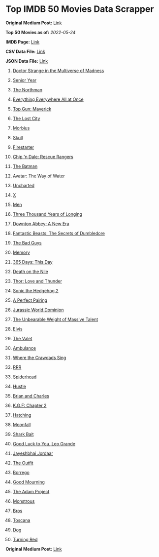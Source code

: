 # Top IMDB 50 Movies Data Scrapper

**Original Medium Post:** [Link](https://medium.com/@nishantsahoo/which-movie-should-i-watch-5c83a3c0f5b1) 

**Top 50 Movies as of:** _2022-05-24_

**IMDB Page:** [Link](http://www.imdb.com/search/title?release_date=2022,2022&title_type=feature)

**CSV Data File:** [Link](/Data/data.csv)

**JSON Data File:** [Link](/Data/data.json)

1. [Doctor Strange in the Multiverse of Madness](https://www.imdb.com/title/tt9419884/?ref_=adv_li_tt)

2. [Senior Year](https://www.imdb.com/title/tt5315212/?ref_=adv_li_tt)

3. [The Northman](https://www.imdb.com/title/tt11138512/?ref_=adv_li_tt)

4. [Everything Everywhere All at Once](https://www.imdb.com/title/tt6710474/?ref_=adv_li_tt)

5. [Top Gun: Maverick](https://www.imdb.com/title/tt1745960/?ref_=adv_li_tt)

6. [The Lost City](https://www.imdb.com/title/tt13320622/?ref_=adv_li_tt)

7. [Morbius](https://www.imdb.com/title/tt5108870/?ref_=adv_li_tt)

8. [Skull](https://www.imdb.com/title/tt11866324/?ref_=adv_li_tt)

9. [Firestarter](https://www.imdb.com/title/tt1798632/?ref_=adv_li_tt)

10. [Chip 'n Dale: Rescue Rangers](https://www.imdb.com/title/tt3513500/?ref_=adv_li_tt)

11. [The Batman](https://www.imdb.com/title/tt1877830/?ref_=adv_li_tt)

12. [Avatar: The Way of Water](https://www.imdb.com/title/tt1630029/?ref_=adv_li_tt)

13. [Uncharted](https://www.imdb.com/title/tt1464335/?ref_=adv_li_tt)

14. [X](https://www.imdb.com/title/tt13560574/?ref_=adv_li_tt)

15. [Men](https://www.imdb.com/title/tt13841850/?ref_=adv_li_tt)

16. [Three Thousand Years of Longing](https://www.imdb.com/title/tt9198364/?ref_=adv_li_tt)

17. [Downton Abbey: A New Era](https://www.imdb.com/title/tt11703710/?ref_=adv_li_tt)

18. [Fantastic Beasts: The Secrets of Dumbledore](https://www.imdb.com/title/tt4123432/?ref_=adv_li_tt)

19. [The Bad Guys](https://www.imdb.com/title/tt8115900/?ref_=adv_li_tt)

20. [Memory](https://www.imdb.com/title/tt11827628/?ref_=adv_li_tt)

21. [365 Days: This Day](https://www.imdb.com/title/tt12996154/?ref_=adv_li_tt)

22. [Death on the Nile](https://www.imdb.com/title/tt7657566/?ref_=adv_li_tt)

23. [Thor: Love and Thunder](https://www.imdb.com/title/tt10648342/?ref_=adv_li_tt)

24. [Sonic the Hedgehog 2](https://www.imdb.com/title/tt12412888/?ref_=adv_li_tt)

25. [A Perfect Pairing](https://www.imdb.com/title/tt15215512/?ref_=adv_li_tt)

26. [Jurassic World Dominion](https://www.imdb.com/title/tt8041270/?ref_=adv_li_tt)

27. [The Unbearable Weight of Massive Talent](https://www.imdb.com/title/tt11291274/?ref_=adv_li_tt)

28. [Elvis](https://www.imdb.com/title/tt3704428/?ref_=adv_li_tt)

29. [The Valet](https://www.imdb.com/title/tt4081630/?ref_=adv_li_tt)

30. [Ambulance](https://www.imdb.com/title/tt4998632/?ref_=adv_li_tt)

31. [Where the Crawdads Sing](https://www.imdb.com/title/tt9411972/?ref_=adv_li_tt)

32. [RRR](https://www.imdb.com/title/tt8178634/?ref_=adv_li_tt)

33. [Spiderhead](https://www.imdb.com/title/tt9783600/?ref_=adv_li_tt)

34. [Hustle](https://www.imdb.com/title/tt8009428/?ref_=adv_li_tt)

35. [Brian and Charles](https://www.imdb.com/title/tt13270424/?ref_=adv_li_tt)

36. [K.G.F: Chapter 2](https://www.imdb.com/title/tt10698680/?ref_=adv_li_tt)

37. [Hatching](https://www.imdb.com/title/tt12519030/?ref_=adv_li_tt)

38. [Moonfall](https://www.imdb.com/title/tt5834426/?ref_=adv_li_tt)

39. [Shark Bait](https://www.imdb.com/title/tt12550376/?ref_=adv_li_tt)

40. [Good Luck to You, Leo Grande](https://www.imdb.com/title/tt13352968/?ref_=adv_li_tt)

41. [Jayeshbhai Jordaar](https://www.imdb.com/title/tt10393870/?ref_=adv_li_tt)

42. [The Outfit](https://www.imdb.com/title/tt14114802/?ref_=adv_li_tt)

43. [Borrego](https://www.imdb.com/title/tt12676006/?ref_=adv_li_tt)

44. [Good Mourning](https://www.imdb.com/title/tt15331186/?ref_=adv_li_tt)

45. [The Adam Project](https://www.imdb.com/title/tt2463208/?ref_=adv_li_tt)

46. [Monstrous](https://www.imdb.com/title/tt4624366/?ref_=adv_li_tt)

47. [Bros](https://www.imdb.com/title/tt9731598/?ref_=adv_li_tt)

48. [Toscana](https://www.imdb.com/title/tt13276352/?ref_=adv_li_tt)

49. [Dog](https://www.imdb.com/title/tt11252248/?ref_=adv_li_tt)

50. [Turning Red](https://www.imdb.com/title/tt8097030/?ref_=adv_li_tt)

**Original Medium Post:** [Link](https://medium.com/@nishantsahoo/which-movie-should-i-watch-5c83a3c0f5b1) 
